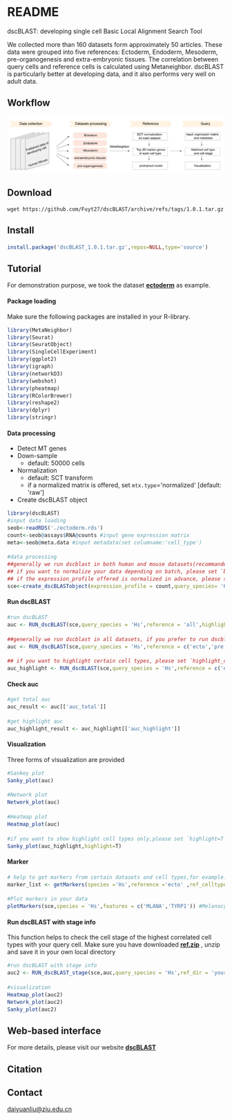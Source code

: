 # README

dscBLAST: developing single cell Basic Local Alignment Search Tool

We collected more than 160 datasets form approximately 50 articles. These data were grouped into five references: Ectoderm, Endoderm, Mesoderm, pre-organogenesis and extra-embryonic tissues. The correlation between query cells and reference cells is calculated using Metaneighbor. dscBLAST is particularly better at developing data, and it also performs very well on adult data.


## Workflow
![](Figure/workflow.jpg)

## **Download**

```shell
wget https://github.com/Fuyt27/dscBLAST/archive/refs/tags/1.0.1.tar.gz
```

## **Install**
```R
install.package('dscBLAST_1.0.1.tar.gz',repos=NULL,type='source')
```

## **Tutorial**

For demonstration purpose, we took the dataset **[ectoderm](https://github.com/Fuyt27/dscBLAST/releases/download/1.0.1/ectoderm.rds)** as example.

#### Package loading
Make sure the following packages are installed in your R-library.
```R
library(MetaNeighbor)
library(Seurat)
library(SeuratObject)
library(SingleCellExperiment)
library(ggplot2)
library(igraph)
library(networkD3)
library(webshot)
library(pheatmap)
library(RColorBrewer)
library(reshape2)
library(dplyr)
library(stringr)
```

#### Data processing

- Detect MT genes
- Down-sample
  - default: 50000 cells
- Normalization
  - default: SCT transform
  - if a normalized matrix is offered, set  `mtx.type`='normalized' [default: 'raw']
- Create dscBLAST object

```R
library(dscBLAST)
#input data loading
seob<-readRDS('./ectoderm.rds')
count<-seob@assays$RNA@counts #input gene expression matrix
meta<-seob@meta.data #input metadata(set columname:'cell_type') 

#data processing
##generally we run dscblast in both human and mouse datasets(recommanded!), if you prefer to run dscblast for one species, please set ref_species ='single'.
## if you want to normalize your data depending on batch, please set `batch` ='your_batchname'.
## if the expression_profile offered is normalized in advance, please set `mtx.type` = 'normalized'.
sce<-create_dscBLASTobject(expression_profile = count,query_species= 'Hs',metadata = meta,downsample = 20000,batch ='default',mtx.type = 'raw',ref_species ='both')
```



#### Run dscBLAST

```R
#run dscBLAST
auc <- RUN_dscBLAST(sce,query_species = 'Hs',reference = 'all',highlight_celltype=NULL)

##generally we run dscblast in all datasets, if you prefer to run dscblast using certain datasets or datasets, please change the option `reference` ,for example:
auc <- RUN_dscBLAST(sce,query_species = 'Hs',reference = c('ecto','pre'),highlight_celltype=NULL)

## if you want to highlight certain cell types, please set `highlight_celltype`  
auc_highlight <- RUN_dscBLAST(sce,query_species = 'Hs',reference = c('ecto','pre'),highlight_celltype='Melanocyte')
```

#### Check auc
```R
#get total auc 
auc_result <- auc[['auc_total']]

#get highlight auc 
auc_highlight_result <- auc_highlight[['auc_highlight']]
```


#### Visualization
Three forms of visualization are provided

```R
#Sankey plot
Sanky_plot(auc)

#Network plot
Network_plot(auc)

#Heatmap plot
Heatmap_plot(auc)

#if you want to show highlight cell types only,please set `highlight=T`
Sanky_plot(auc_highlight,highlight=T)
```



#### Marker

```R
# help to get markers from certain datasets and cell types,for example:
marker_list <- getMarkers(species ='Hs',reference ='ecto' ,ref_celltype ='Melanocyte',ref_dataset ='Eye_Han' ,marker_top_n =20)

#Plot markers in your data
plotMarkers(sce,species = 'Hs',features = c('MLANA','TYRP1')) #Melanocyte markers
```



#### Run dscBLAST with stage info
This function helps to check the cell stage of the highest correlated cell types with your query cell. Make sure you have downloaded  **[ref.zip](https://github.com/Fuyt27/dscBLAST/releases/download/1.0.1/ref.zip)** , unzip and save it in your own local directory
```R
#run dscBLAST with stage info
auc2 <- RUN_dscBLAST_stage(sce,auc,query_species = 'Hs',ref_dir = 'your_local_dir')

#visualization
Heatmap_plot(auc2)
Network_plot(auc2)
Sanky_plot(auc2)
```

## Web-based interface
For more details, please visit our website **[dscBLAST](http://bis.zju.edu.cn/dscblast/index.html)**


## Citation


## Contact
daiyuanliu@zju.edu.cn
